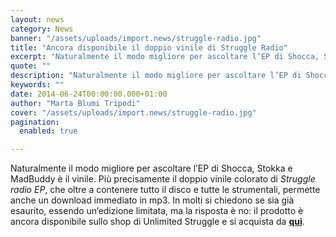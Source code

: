 ```yaml
---
layout: news
category: News
banner: "/assets/uploads/import.news/struggle-radio.jpg"
title: "Ancora disponibile il doppio vinile di Struggle Radio"
excerpt: "Naturalmente il modo migliore per ascoltare l’EP di Shocca, Stokka e MadBuddy è il vinile. Più precisamente il doppio vinile colorato di Struggle radio EP, che oltre a contenere tutto il disco e tutte le strumentali, permette anche un download immediato in mp3. In molti si chiedono se sia già esaurito, essendo un’edizione limitata, ma [&hellip"
quote: ""
description: "Naturalmente il modo migliore per ascoltare l’EP di Shocca, Stokka e MadBuddy è il vinile. Più precisamente il doppio vinile colorato di Struggle radio EP, che oltre a contenere tutto il disco e tutte le strumentali, permette anche un download immediato in mp3. In molti si chiedono se sia già esaurito, essendo un’edizione limitata, ma [&hellip"
keywords: ""
date: 2014-06-24T00:00:00.000+01:00
author: "Marta Blumi Tripodi"
cover: "/assets/uploads/import.news/struggle-radio.jpg"
pagination:
  enabled: true

---
```


[](https://hotmc.com/wp-content/uploads/2014/06/struggle-radio.jpg)

Naturalmente il modo migliore per ascoltare l’EP di Shocca, Stokka e MadBuddy è il vinile. Più precisamente il doppio vinile colorato di _Struggle radio EP_, che oltre a contenere tutto il disco e tutte le strumentali, permette anche un download immediato in mp3\. In molti si chiedono se sia già esaurito, essendo un’edizione limitata, ma la risposta è no: il prodotto è ancora disponibile sullo shop di Unlimited Struggle e si acquista da [**qui**](http://www.unlimitedstruggle.com/product/struggleradio/ "http://www.unlimitedstruggle.com/product/struggleradio/").
